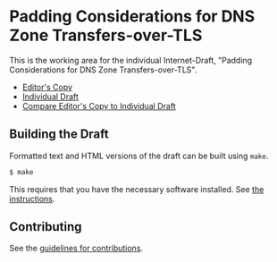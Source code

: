 # Padding Considerations for DNS Zone Transfers-over-TLS

This is the working area for the individual Internet-Draft, "Padding Considerations for DNS Zone Transfers-over-TLS".

* [Editor's Copy](https://ShivanKaul.github.io/draft-ssahib-xot-padding/#go.draft-ssahib-xot-padding.html)
* [Individual Draft](https://tools.ietf.org/html/draft-ssahib-xot-padding)
* [Compare Editor's Copy to Individual Draft](https://ShivanKaul.github.io/draft-ssahib-xot-padding/#go.draft-ssahib-xot-padding.diff)

## Building the Draft

Formatted text and HTML versions of the draft can be built using `make`.

```sh
$ make
```

This requires that you have the necessary software installed.  See
[the instructions](https://github.com/martinthomson/i-d-template/blob/master/doc/SETUP.md).


## Contributing

See the
[guidelines for contributions](https://github.com/ShivanKaul/draft-ssahib-xot-padding/blob/master/CONTRIBUTING.md).
